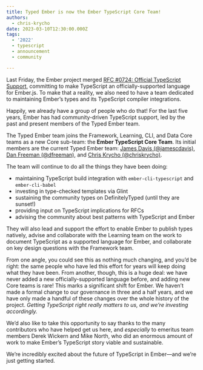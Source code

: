 ```yaml
---
title: Typed Ember is now the Ember TypeScript Core Team!
authors:
  - chris-krycho
date: 2023-03-10T12:30:00.000Z
tags:
  - '2022'
  - typescript
  - announcement
  - community

---
```


Last Friday, the Ember project merged [RFC #0724: Official TypeScript Support](https://emberjs.github.io/rfcs/0724-road-to-typescript.html), committing to make TypeScript an officially-supported language for Ember.js. To make that a reality, we also need to have a team dedicated to maintaining Ember’s types and its TypeScript compiler integrations.

Happily, we already have a group of people who do that! For the last five years, Ember has had community-driven TypeScript support, led by the past and present members of the Typed Ember team.

The Typed Ember team joins the Framework, Learning, CLI, and Data Core teams as a new Core sub-team: the **Ember TypeScript Core Team**. Its initial members are the current Typed Ember team: [James Davis (@jamescdavis)](https://github.com/jamescdavis), [Dan Freeman (@dfreeman)](https://github.com/dfreeman), and [Chris Krycho (@chriskrycho)](https://github.com/chriskrycho).

The team will continue to do all the things they have been doing:

- maintaining TypeScript build integration with `ember-cli-typescript` and `ember-cli-babel`
- investing in type-checked templates via Glint
- sustaining the community types on DefinitelyTyped (until they are sunset!)
- providing input on TypeScript implications for RFCs
- advising the community about best patterns with TypeScript and Ember

They will also lead and support the effort to enable Ember to publish types natively, advise and collaborate with the Learning team on the work to document TypeScript as a supported language for Ember, and collaborate on key design questions with the Framework team.

From one angle, you could see this as nothing much changing, and you’d be right: the same people who have led this effort for years will keep doing what they have been. From another, though, this is a huge deal: we have never added a new officially-supported language before, and adding new Core teams is rare! This marks a significant shift for Ember. We haven’t made a formal change to our governance in three and a half years, and we have only made a handful of these changes over the whole history of the project. *Getting TypeScript right really matters to us, and we’re investing accordingly.*

We’d also like to take this opportunity to say thanks to the many contributors who have helped get us here, and *especially* to emeritus team members Derek Wickern and Mike North, who did an enormous amount of work to make Ember’s TypeScript story viable and sustainable.

<!-- alex ignore just-->
We’re incredibly excited about the future of TypeScript in Ember—and we’re just getting started.
